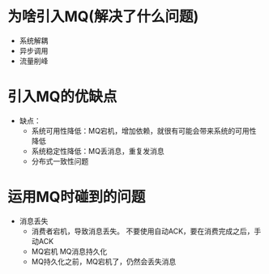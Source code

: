 # 为啥引入MQ(解决了什么问题)

* 系统解耦
* 异步调用
* 流量削峰

# 引入MQ的优缺点

* 缺点：
    * 系统可用性降低：MQ宕机，增加依赖，就很有可能会带来系统的可用性降低
    * 系统稳定性降低：MQ丢消息，重复发消息
    * 分布式一致性问题

# 运用MQ时碰到的问题
* 消息丢失
    * 消费者宕机，导致消息丢失。
       不要使用自动ACK，要在消费完成之后，手动ACK
    * MQ宕机
        MQ消息持久化
    * MQ持久化之前，MQ宕机了，仍然会丢失消息
        
        
    

    